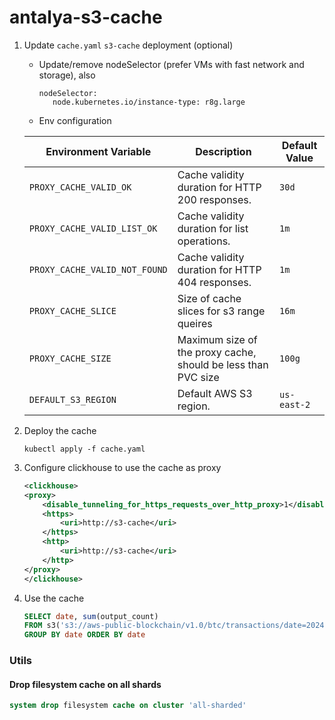 # antalya-s3-cache


1. Update `cache.yaml` `s3-cache` deployment (optional)
   * Update/remove nodeSelector (prefer VMs with fast network and storage), also      
     ```
     nodeSelector:
        node.kubernetes.io/instance-type: r8g.large
     ```
   * Env configuration
   
   | Environment Variable         | Description                                                    | Default Value |
   |------------------------------|----------------------------------------------------------------|---------------|
   | `PROXY_CACHE_VALID_OK`       | Cache validity duration for HTTP 200 responses.                | `30d`         |
   | `PROXY_CACHE_VALID_LIST_OK`  | Cache validity duration for list operations.                   | `1m`          |
   | `PROXY_CACHE_VALID_NOT_FOUND`| Cache validity duration for HTTP 404 responses.                | `1m`          |
   | `PROXY_CACHE_SLICE`          | Size of cache slices for s3 range queires                      | `16m`         |
   | `PROXY_CACHE_SIZE`           | Maximum size of the proxy cache, should be less than PVC size  | `100g`        |
   | `DEFAULT_S3_REGION`          | Default AWS S3 region.                                         | `us-east-2`   |
   
   

4. Deploy the cache
    ```shell
    kubectl apply -f cache.yaml
    ```
2. Configure clickhouse to use the cache as proxy
    ```xml
   <clickhouse>
    <proxy>
        <disable_tunneling_for_https_requests_over_http_proxy>1</disable_tunneling_for_https_requests_over_http_proxy>
        <https>
            <uri>http://s3-cache</uri>
        </https>
        <http>
            <uri>http://s3-cache</uri>
        </http>
    </proxy>
    </clickhouse> 
    ```
3. Use the cache
    ```sql
    SELECT date, sum(output_count)
    FROM s3('s3://aws-public-blockchain/v1.0/btc/transactions/date=2024-02*/*.parquet', NOSIGN)
    GROUP BY date ORDER BY date
    ```

### Utils

#### Drop filesystem cache on all shards
```sql
system drop filesystem cache on cluster 'all-sharded'
```